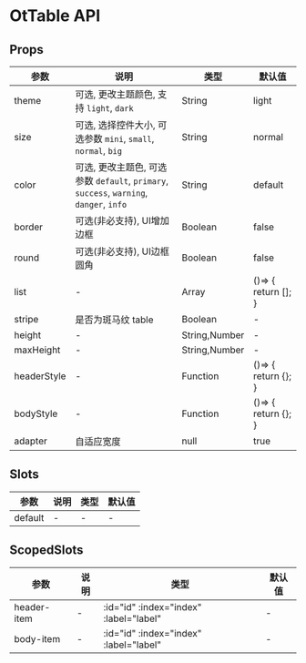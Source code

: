 # OtTable API

## Props

| 参数 | 说明 | 类型 | 默认值 |
| --- | --- | --- | --- |
| theme | 可选, 更改主题颜色, 支持 `light`, `dark` | String | light |
| size | 可选, 选择控件大小, 可选参数 `mini`, `small`, `normal`, `big` | String | normal |
| color | 可选, 更改主题色, 可选参数 `default`, `primary`, `success`, `warning`, `danger`, `info` | String | default |
| border | 可选(非必支持), UI增加边框 | Boolean | false |
| round | 可选(非必支持), UI边框圆角 | Boolean | false |
| list | - | Array | ()=> {   return []; } |
| stripe | 是否为斑马纹 table | Boolean | - |
| height | - | String,Number | - |
| maxHeight | - | String,Number | - |
| headerStyle | - | Function | ()=> {   return {}; } |
| bodyStyle | - | Function | ()=> {   return {}; } |
| adapter | 自适应宽度 | null | true |

## Slots

| 参数 | 说明 | 类型 | 默认值 |
| --- | --- | --- | --- |
| default | - | - | - |

## ScopedSlots

| 参数 | 说明 | 类型 | 默认值 |
| --- | --- | --- | --- |
| header-item | - | :id="id" :index="index" :label="label" | - |
| body-item | - | :id="id" :index="index" :label="label" | - |

